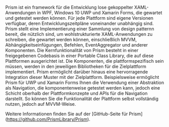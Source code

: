 ﻿Prism ist ein framework für die Entwicklung lose gekoppelter XAML-Anwendungen in WPF, Windows 10 UWP und Xamarin Forms, die gewartet und getestet werden können. Für jede Plattform sind eigene Versionen verfügbar, deren Entwicklungszeitpläne voneinander unabhängig sind. Prism stellt eine Implementierung einer Sammlung von design patternn bereit, die nützlich sind, um wohlstrukturierte XAML-Anwendungen zu schreiben, die gewartet werden können, einschließlich MVVM, Abhängigkeitseinfügungen, Befehlen, EventAggregator und anderer Komponenten. Die Kernfunktionalität von Prism besteht in einer freigegebenen Codebasis in einer Portable Class Library, die auf diese Plattformen ausgerichtet ist. Die Komponenten, die plattformspezifisch sein müssen, werden in den jeweiligen Bibliotheken für die Zielplattform implementiert. Prism ermöglicht darüber hinaus eine hervorragende Integration dieser Muster mit der Zielplattform. Beispielsweise ermöglicht Prism für UWP und Xamarin Forms Ihnen die Verwendung einer Abstraktion als Navigation, die komponentenweise getestet werden kann, jedoch eine Schicht oberhalb der Plattformkonzepte und APIs für die Navigation darstellt. So können Sie die Funktionalität der Plattform selbst vollständig nutzen, jedoch auf MVVM-Weise.

Weitere Informationen finden Sie auf der [GitHub-Seite für Prism] (https://github.com/PrismLibrary/Prism).
